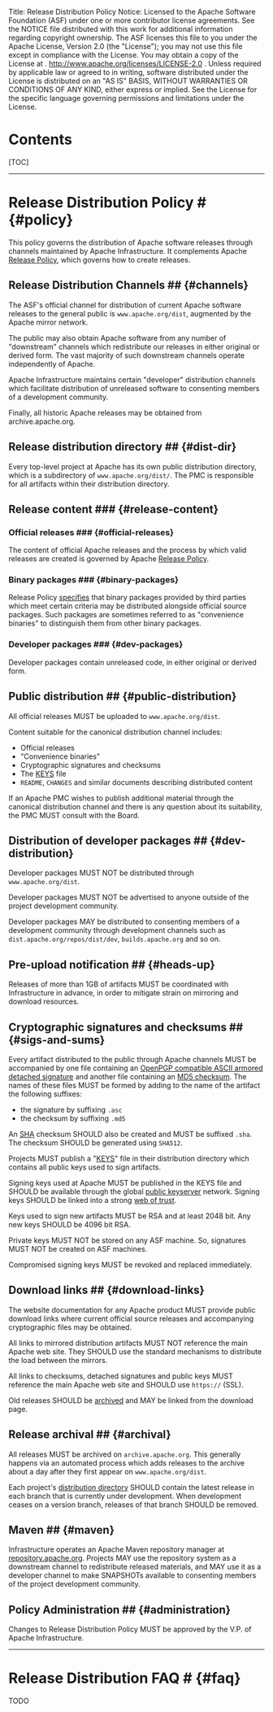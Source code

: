 Title: Release Distribution Policy
Notice:    Licensed to the Apache Software Foundation (ASF) under one
           or more contributor license agreements.  See the NOTICE file
           distributed with this work for additional information
           regarding copyright ownership.  The ASF licenses this file
           to you under the Apache License, Version 2.0 (the
           "License"); you may not use this file except in compliance
           with the License.  You may obtain a copy of the License at
           .
             http://www.apache.org/licenses/LICENSE-2.0
           .
           Unless required by applicable law or agreed to in writing,
           software distributed under the License is distributed on an
           "AS IS" BASIS, WITHOUT WARRANTIES OR CONDITIONS OF ANY
           KIND, either express or implied.  See the License for the
           specific language governing permissions and limitations
           under the License.

# Contents #

[TOC]

----------------

# Release Distribution Policy # {#policy}

This policy governs the distribution of Apache software releases
through channels maintained by Apache Infrastructure.  It complements Apache
[Release Policy](http://www.apache.org/dev/release), which governs how to
create releases.

## Release Distribution Channels ## {#channels}

The ASF's official channel for distribution of current Apache software
releases to the general public is `www.apache.org/dist`, augmented by the
Apache mirror network.

The public may also obtain Apache software from any number of "downstream"
channels which redistribute our releases in either original or derived form.
The vast majority of such downstream channels operate independently of Apache.

Apache Infrastructure maintains certain "developer" distribution channels
which facilitate distribution of unreleased software to consenting members of
a development community.

Finally, all historic Apache releases may be obtained from archive.apache.org.

## Release distribution directory ## {#dist-dir}

Every top-level project at Apache has its own public distribution directory,
which is a subdirectory of `www.apache.org/dist/`.  The PMC is responsible for
all artifacts within their distribution directory.

## Release content ### {#release-content}

### Official releases ### {#official-releases}

The content of official Apache releases and the process by which valid
releases are created is governed by Apache [Release
Policy](http://www.apache.org/dev/release).

### Binary packages ### {#binary-packages}

Release Policy [specifies](http://www.apache.org/dev/release#what) that binary
packages provided by third parties which meet certain criteria may be
distributed alongside official source packages.  Such packages are sometimes
referred to as "convenience binaries" to distinguish them from other binary
packages.

### Developer packages ### {#dev-packages}

Developer packages contain unreleased code, in either original or derived
form.

## Public distribution ## {#public-distribution}

All official releases MUST be uploaded to `www.apache.org/dist`.

Content suitable for the canonical distribution channel includes:

*   Official releases
*   "Convenience binaries"
*   Cryptographic signatures and checksums
*   The [KEYS](#sigs-and-sums) file
*   `README`, `CHANGES` and similar documents describing distributed
    content

If an Apache PMC wishes to publish additional material through the canonical
distribution channel and there is any question about its suitability, the PMC
MUST consult with the Board.

## Distribution of developer packages ## {#dev-distribution}

Developer packages MUST NOT be distributed through `www.apache.org/dist`.

Developer packages MUST NOT be advertised to anyone outside of the project
development community.

Developer packages MAY be distributed to consenting members of a development
community through development channels such as
`dist.apache.org/repos/dist/dev`, `builds.apache.org` and so on.

## Pre-upload notification ## {#heads-up}

Releases of more than 1GB of artifacts MUST be coordinated with Infrastructure
in advance, in order to mitigate strain on mirroring and download resources.

## Cryptographic signatures and checksums ## {#sigs-and-sums}

Every artifact distributed to the public through Apache channels MUST be
accompanied by one file containing an [OpenPGP compatible ASCII armored
detached signature](release-signing#openpgp-ascii-detach-sig) and another file
containing an [MD5 checksum](release-signing#md5). The names of these files
MUST be formed by adding to the name of the artifact the following suffixes:

- the signature by suffixing `.asc` 
- the checksum by suffixing `.md5` 

An [SHA](release-signing#sha-checksum) checksum SHOULD also be created and
MUST be suffixed `.sha`.  The checksum SHOULD be generated using `SHA512`.

Projects MUST publish a "[KEYS](#release-signing#keys-policy)" file in their
distribution directory which contains all public keys used to sign artifacts.

Signing keys used at Apache MUST be published in the KEYS file and SHOULD be
available through the global [public keyserver](release-signing#keyserver)
network.  Signing keys SHOULD be linked into a strong [web of
trust](release-signing#web-of-trust).

Keys used to sign new artifacts MUST be RSA and at least 2048 bit.  Any new
keys SHOULD be 4096 bit RSA.

Private keys MUST NOT be stored on any ASF machine. So, signatures
MUST NOT be created on ASF machines.

Compromised signing keys MUST be revoked and replaced immediately.

## Download links ## {#download-links}

The website documentation for any Apache product MUST provide public download
links where current official source releases and accompanying cryptographic
files may be obtained.

All links to mirrored distribution artifacts MUST NOT reference the main
Apache web site. They SHOULD use the standard mechanisms to distribute the
load between the mirrors.

All links to checksums, detached signatures and public keys MUST
reference the main Apache web site and SHOULD use `https://` (SSL).

Old releases SHOULD be [archived](#archival) and MAY be linked from the
download page.

## Release archival ## {#archival}

All releases MUST be archived on `archive.apache.org`.  This generally happens
via an automated process which adds releases to the archive about a day after
they first appear on `www.apache.org/dist`.

Each project's [distribution directory](#dist-dir) SHOULD contain the latest
release in each branch that is currently under development.  When development
ceases on a version branch, releases of that branch SHOULD be removed.

## Maven ## {#maven}

Infrastructure operates an Apache Maven repository manager at
[repository.apache.org](https://repository.apache.org/).  Projects MAY
use the repository system as a downstream channel to redistribute released
materials, and MAY use it as a developer channel to make SNAPSHOTs available
to consenting members of the project development community.

## Policy Administration ## {#administration}

Changes to Release Distribution Policy MUST be approved by the V.P. of Apache
Infrastructure.

----------------

# Release Distribution FAQ # {#faq}

TODO
